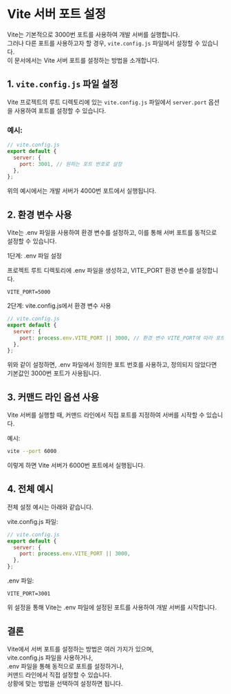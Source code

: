 # Vite 서버 포트 설정

Vite는 기본적으로 3000번 포트를 사용하여 개발 서버를 실행합니다. <br>
그러나 다른 포트를 사용하고자 할 경우, `vite.config.js` 파일에서 설정할 수 있습니다. <br>
이 문서에서는 Vite 서버 포트를 설정하는 방법을 소개합니다.

## 1. `vite.config.js` 파일 설정

Vite 프로젝트의 루트 디렉토리에 있는 `vite.config.js` 파일에서 `server.port` 옵션을 사용하여 포트를 설정할 수 있습니다.

### 예시:

```js
// vite.config.js
export default {
  server: {
    port: 3001, // 원하는 포트 번호로 설정
  },
};
```

위의 예시에서는 개발 서버가 4000번 포트에서 실행됩니다.

## 2. 환경 변수 사용

Vite는 .env 파일을 사용하여 환경 변수를 설정하고, 이를 통해 서버 포트를 동적으로 설정할 수 있습니다.

1단계: .env 파일 설정

프로젝트 루트 디렉토리에 .env 파일을 생성하고, VITE_PORT 환경 변수를 설정합니다.

```
VITE_PORT=5000
```

2단계: vite.config.js에서 환경 변수 사용

```javascript
// vite.config.js
export default {
  server: {
    port: process.env.VITE_PORT || 3000, // 환경 변수 VITE_PORT에 따라 포트를 설정
  },
};
```

위와 같이 설정하면, .env 파일에서 정의한 포트 번호를 사용하고, 정의되지 않았다면 기본값인 3000번 포트가 사용됩니다.

## 3. 커맨드 라인 옵션 사용

Vite 서버를 실행할 때, 커맨드 라인에서 직접 포트를 지정하여 서버를 시작할 수 있습니다.

예시:

```bash
vite --port 6000
```

이렇게 하면 Vite 서버가 6000번 포트에서 실행됩니다.

## 4. 전체 예시

전체 설정 예시는 아래와 같습니다.

vite.config.js 파일:

```javascript
// vite.config.js
export default {
  server: {
    port: process.env.VITE_PORT || 3000,
  },
};
```

.env 파일:

```
VITE_PORT=3001
```

위 설정을 통해 Vite는 .env 파일에 설정된 포트를 사용하여 개발 서버를 시작합니다.

## 결론

Vite에서 서버 포트를 설정하는 방법은 여러 가지가 있으며,<br>
vite.config.js 파일을 사용하거나, <br>
.env 파일을 통해 동적으로 포트를 설정하거나,<br>
커맨드 라인에서 직접 설정할 수 있습니다.<br>
상황에 맞는 방법을 선택하여 설정하면 됩니다.

